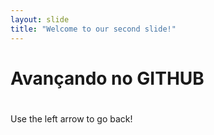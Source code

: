 ```yaml
---
layout: slide
title: "Welcome to our second slide!"
---
```

# Avançando no **GITHUB** <h1>
Use the left arrow to go back!
